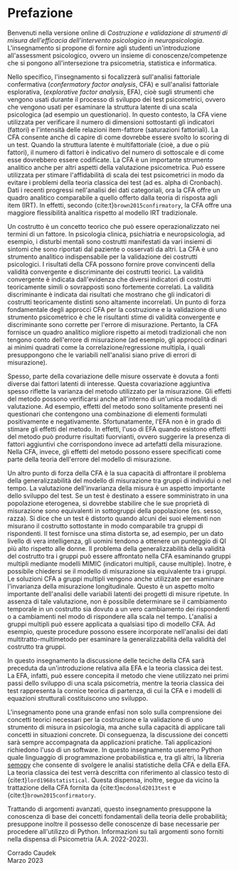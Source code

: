 # Prefazione

Benvenuti nella versione online di _Costruzione e validazione di strumenti di misura dell'efficacia dell'intervento psicologico in neuropsicologia_. L'insegnamento si propone di fornire agli studenti un'introduzione all'assessment psicologico, ovvero un insieme di conoscenze/competenze che si pongono all'intersezione tra psicometria, statistica e informatica.

Nello specifico, l'insegnamento si focalizzerà sull'analisi fattoriale confermativa (_confermatory factor analysis_, CFA) e sull'analisi fattoriale esplorativa, (_explorative factor analysis_, EFA), cioè sugli strumenti che vengono usati durante il processo di sviluppo dei test psicometrici, ovvero che vengono usati per esaminare la struttura latente di una scala psicologica (ad esempio un questionario). In questo contesto, la CFA viene utilizzata per verificare il numero di dimensioni sottostanti gli indicatori (fattori) e l'intensità delle relazioni item-fattore (saturazioni fattoriali). La CFA consente anche di capire di come dovrebbe essere svolto lo scoring di un test. Quando la struttura latente è multifattoriale (cioè, a due o più fattori), il numero di fattori è indicativo del numero di sottoscale e di come esse dovrebbero essere codificate. La CFA è un importante strumento analitico anche per altri aspetti della valutazione psicometrica. Può essere utilizzata per stimare l'affidabilità di scala dei test psicometrici in modo da evitare i problemi della teoria classica dei test (ad es. alpha di Cronbach). Dati i recenti progressi nell'analisi dei dati categoriali, ora la CFA offre un quadro analitico comparabile a quello offerto dalla teoria di risposta agli item (IRT). In effetti, secondo {cite:t}`brown2015confirmatory`, la CFA offre una maggiore flessibilità analitica rispetto al modello IRT tradizionale.

Un costrutto è un concetto teorico che può essere operazionalizzato nei termini di un fattore. In psicologia clinica, psichiatria e neuropsicologia, ad esempio, i disturbi mentali sono costrutti manifestati da vari insiemi di sintomi che sono riportati dal paziente o osservati da altri. La CFA è uno strumento analitico indispensabile per la validazione dei costrutti psicologici. I risultati della CFA possono fornire prove convincenti della validità convergente e discriminante dei costrutti teorici. La validità convergente è indicata dall'evidenza che diversi indicatori di costrutti teoricamente simili o sovrapposti sono fortemente correlati. La validità discriminante è indicata dai risultati che mostrano che gli indicatori di costrutti teoricamente distinti sono altamente incorrelati. Un punto di forza fondamentale degli approcci CFA per la costruzione e la validazione di uno strumento psicometrico è che le risultanti stime di validità convergente e discriminante sono corrette per l'errore di misurazione. Pertanto, la CFA fornisce un quadro analitico migliore rispetto ai metodi tradizionali che non tengono conto dell'errore di misurazione (ad esempio, gli approcci ordinari ai minimi quadrati come la correlazione/regressione multipla, i quali presuppongono che le variabili nell'analisi siano prive di errori di misurazione).

Spesso, parte della covariazione delle misure osservate è dovuta a fonti diverse dai fattori latenti di interesse. Questa covariazione aggiuntiva spesso riflette la varianza del metodo utilizzato per la misurazione. Gli effetti del metodo possono verificarsi anche all'interno di un'unica modalità di valutazione. Ad esempio, effetti del metodo sono solitamente presenti nei questionari che contengono una combinazione di elementi formulati positivamente e negativamente. Sfortunatamente, l'EFA non è in grado di stimare gli effetti del metodo. In effetti, l'uso di EFA quando esistono effetti del metodo può produrre risultati fuorvianti, ovvero suggerire la presenza di fattori aggiuntivi che corrispondono invece ad artefatti della misurazione. Nella CFA, invece, gli effetti del metodo possono essere specificati come parte della teoria dell'errore del modello di misurazione.

Un altro punto di forza della CFA è la sua capacità di affrontare il problema della generalizzabilità del modello di misurazione tra gruppi di individui o nel tempo. La valutazione dell'invarianza della misura è un aspetto importante dello sviluppo del test. Se un test è destinato a essere somministrato in una popolazione eterogenea, si dovrebbe stabilire che le sue proprietà di misurazione sono equivalenti in sottogruppi della popolazione (es. sesso, razza). Si dice che un test è distorto quando alcuni dei suoi elementi non misurano il costrutto sottostante in modo comparabile tra gruppi di rispondenti. Il test fornisce una stima distorta se, ad esempio, per un dato livello di vera intelligenza, gli uomini tendono a ottenere un punteggio di QI più alto rispetto alle donne. Il problema della generalizzabilità della validità del costrutto tra i gruppi può essere affrontato nella CFA esaminando gruppi multipli mediante modelli MIMIC (indicatori multipli, cause multiple). Inotre, è possibile chiedersi se il modello di misurazione sia equivalente tra i gruppi. Le soluzioni CFA a gruppi multipli vengono anche utilizzate per esaminare l'invarianza della misurazione longitudinale. Questo è un aspetto molto importante dell'analisi delle variabili latenti dei progetti di misure ripetute. In assenza di tale valutazione, non è possibile determinare se il cambiamento temporale in un costrutto sia dovuto a un vero cambiamento dei rispondenti o a cambiamenti nel modo di rispondere alla scala nel tempo. L'analisi a gruppi multipli può essere applicata a qualsiasi tipo di modello CFA. Ad esempio, queste procedure possono essere incorporate nell'analisi dei dati multitratto-multimetodo per esaminare la generalizzabilità della validità del costrutto tra gruppi.

In questo insegnamento la discussione delle teciche della CFA sarà preceduta da un'introduzione relativa alla EFA e la teoria classica dei test. La EFA, infatti, può essere concepita il metodo che viene utilizzato nei primi passi dello sviluppo di una scala psicometria, mentre la teoria classica dei test rappresenta la cornice teorica di partenza, di cui la CFA e i modelli di equazioni strutturali costituiscono uno sviluppo.

L'insegnamento pone una grande enfasi non solo sulla comprensione dei concetti teorici necessari per la costruzione e la validazione di uno strumento di misura in psicologia, ma anche sulla capacità di applicare tali concetti in situazioni concrete. Di conseguenza, la discussione dei concetti sarà sempre accompagnata da applicazioni pratiche. Tali applicazioni richiedono l'uso di un software. In questo insegnamento useremo Python quale linguaggio di programmazione probabilistica e, tra gli altri, la libreria [semopy](https://semopy.com/) che consente di svolgere le analisi statistiche della CFA e della EFA. La teoria classica dei test verrà descritta con riferimento al classico testo di {cite:t}`lord1968statistical`. Questa dispensa, inoltre, segue da vicino la trattazione della CFA fornita da {cite:t}`mcdonald2013test` e {cite:t}`brown2015confirmatory`.

Trattando di argomenti avanzati, questo insegnamento presuppone la conoscenza di base dei concetti fondamentali della teoria delle probabilità; presuppone inoltre il possesso delle conoscenze di base necessarie per procedere all'utilizzo di Python. Informazioni su tali argomenti sono forniti nella dispensa di Psicometria (A.A. 2022-2023).

Corrado Caudek  
Marzo 2023
